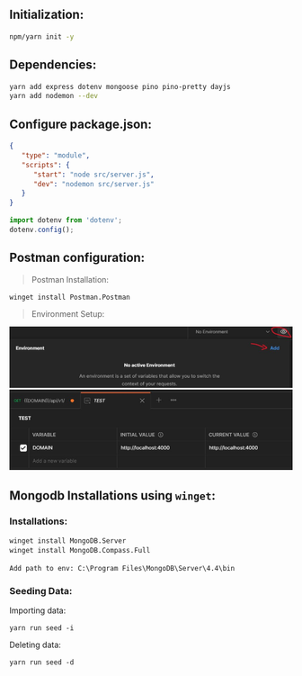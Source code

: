 ## Initialization:

```bash
npm/yarn init -y
```

## Dependencies:

```bash
yarn add express dotenv mongoose pino pino-pretty dayjs
yarn add nodemon --dev
```

## Configure package.json:

```json
{
   "type": "module",
   "scripts": {
      "start": "node src/server.js",
      "dev": "nodemon src/server.js"
   }
}
```

```ts
import dotenv from 'dotenv';
dotenv.config();
```

## Postman configuration:

> Postman Installation:

```
winget install Postman.Postman
```

> Environment Setup:

![postman-1](./img/postman1.jpg) ![postman-2](./img/postman2.jpg)

## Mongodb Installations using `winget`:

### Installations:

```cmd
winget install MongoDB.Server
winget install MongoDB.Compass.Full
```

`Add path to env: C:\Program Files\MongoDB\Server\4.4\bin`

### Seeding Data:

Importing data:

```
yarn run seed -i
```

Deleting data:

```
yarn run seed -d
```
